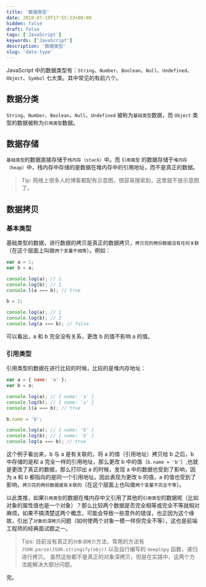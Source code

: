 ```yaml
---
title: '数据类型'
date: 2018-07-19T17:55:23+08:00
hidden: false
draft: false
tags: ['JavaScript']
keywords: ['JavaScript']
description: '数据类型'
slug: 'data-type'
---
```


JavaScript 中的数据类型有：`String`、`Number`、`Boolean`、`Null`、`Undefined`、`Object`、`Symbol` 七大类。其中常见的有前六个。

## 数据分类

`String`、`Number`、`Boolean`、`Null`、`Undefined` 被称为`基础类型`数据，而 `Object` 类型的数据被称为`引用类型`数据。

## 数据存储

`基础类型`的数据直接存储于`栈内存（stack）`中。而 `引用类型` 的数据存储于`堆内存（heap）`中，栈内存中存储的是数据在堆内存中的引用地址，而不是真正的数据。

> Tip: 网络上很多人的博客都配有示意图，很容易搜索到，这里就不放示意图了。

## 数据拷贝

### 基本类型

基础类型的数据，进行数据的拷贝是真正的数据拷贝，`拷贝完的两份数据没有任何关联`（在这个层面上叫做`两个变量不相等`）。例如：

```js
var a = 1;
var b = a;

console.log(a); // 1
console.log(b); // 1
console.l(a === b); // true

b = 2;

console.log(a); // 1
console.log(b); // 2
console.log(a === b); // false
```

可以看出，a 和 b 完全没有关系，更改 b 的值不影响 a 的值。

### 引用类型

引用类型的数据在进行比较的时候，比较的是堆内存地址：

```js
var a = { name: 'a' };
var b = a;

console.log(a); // { name: 'a' }
console.log(b); // { name: 'a' }
console.l(a === b); // true

b.name = 'b';

console.log(a); // { name: 'b' }
console.log(b); // { name: 'b' }
console.log(a === b); // true
```

这个例子看出来，b 与 a 是有关联的，将 a 的值（引用地址）拷贝给 b 之后，b 中存储的是和 a 完全一样的引用地址，那么更改 b 中的值（`b.name = 'b'`）,也就是更改了真正的数据，那么打印出 a 的时候，发现 a 中的数据也受到了影响，因为 a 和 b 都指向的是同一个引用地址。因此表现为更改 b 的值，a 的值也受到了影响，`拷贝完的两份数据是有关联的`（在这个层面上也叫做`两个变量不完全不等`）。

以此类推，如果`引用类型`的数据在堆内存中又引用了其他的`引用类型`的数据呢（比如对象的属性值也是一个对象）？那么比较两个数据是否完全相等或完全不等就相对麻烦。如果不搞清楚这两个概念，可能会导致一些意外的错误，也正因为这个缘故，引出了`对象的深拷贝`问题（如何使两个对象一模一样但完全不等），这也是前端工程师的经典面试题之一。

> Tips: 目前没有真正的`对象深拷贝`方法，常用的方法有 `JSON.parse(JSON.stringify(obj))` 以及自行编写的 `deepCopy` 函数，递归进行拷贝。
> 虽然这些都不是真正的对象深拷贝，但是在实践中，这两个方法能解决大部分问题。

完。
